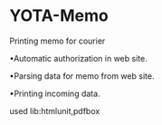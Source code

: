 # YOTA-Memo
Printing memo for courier 

•Automatic authorization in web site.

•Parsing data for memo from web site.

•Printing incoming data.

used lib:htmlunit,pdfbox
